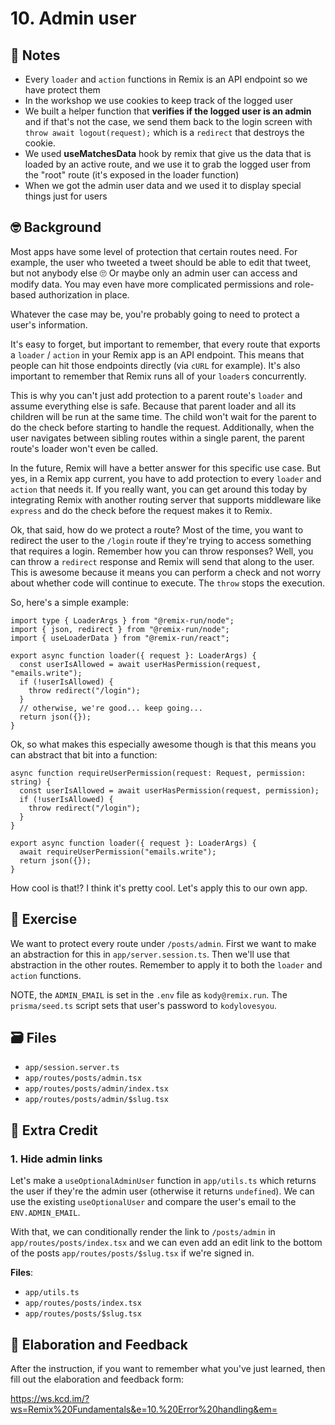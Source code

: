 # 10. Admin user

## 📝 Notes
- Every `loader` and `action` functions in Remix is an API endpoint so we have protect them 
- In the workshop we use cookies to keep track of the logged user 
- We built a helper function that **verifies if the logged user is an admin** and if that's not the case, we send them back to the login screen with `throw await logout(request);` which is a `redirect` that destroys the cookie.
- We used **useMatchesData** hook by remix that give us the data that is loaded by an active route, and we use it to grab the logged user from the "root" route (it's exposed in the loader function)
- When we got the admin user data and we used it to display special things just for users

## 🤓 Background

Most apps have some level of protection that certain routes need. For example,
the user who tweeted a tweet should be able to edit that tweet, but not anybody
else 🙄 Or maybe only an admin user can access and modify data. You may even
have more complicated permissions and role-based authorization in place.

Whatever the case may be, you're probably going to need to protect a user's
information.

It's easy to forget, but important to remember, that every route that exports a
`loader` / `action` in your Remix app is an API endpoint. This means that people
can hit those endpoints directly (via `cURL` for example). It's also important
to remember that Remix runs all of your `loader`s concurrently.

This is why you can't just add protection to a parent route's `loader` and
assume everything else is safe. Because that parent loader and all its children
will be run at the same time. The child won't wait for the parent to do the
check before starting to handle the request. Additionally, when the user
navigates between sibling routes within a single parent, the parent route's
loader won't even be called.

In the future, Remix will have a better answer for this specific use case. But
yes, in a Remix app current, you have to add protection to every `loader` and
`action` that needs it. If you really want, you can get around this today by
integrating Remix with another routing server that supports middleware like
`express` and do the check before the request makes it to Remix.

Ok, that said, how do we protect a route? Most of the time, you want to redirect
the user to the `/login` route if they're trying to access something that
requires a login. Remember how you can throw responses? Well, you can throw a
`redirect` response and Remix will send that along to the user. This is awesome
because it means you can perform a check and not worry about whether code will
continue to execute. The `throw` stops the execution.

So, here's a simple example:

```tsx
import type { LoaderArgs } from "@remix-run/node";
import { json, redirect } from "@remix-run/node";
import { useLoaderData } from "@remix-run/react";

export async function loader({ request }: LoaderArgs) {
  const userIsAllowed = await userHasPermission(request, "emails.write");
  if (!userIsAllowed) {
    throw redirect("/login");
  }
  // otherwise, we're good... keep going...
  return json({});
}
```

Ok, so what makes this especially awesome though is that this means you can
abstract that bit into a function:

```tsx
async function requireUserPermission(request: Request, permission: string) {
  const userIsAllowed = await userHasPermission(request, permission);
  if (!userIsAllowed) {
    throw redirect("/login");
  }
}

export async function loader({ request }: LoaderArgs) {
  await requireUserPermission("emails.write");
  return json({});
}
```

How cool is that!? I think it's pretty cool. Let's apply this to our own app.

## 💪 Exercise

We want to protect every route under `/posts/admin`. First we want to make an
abstraction for this in `app/server.session.ts`. Then we'll use that abstraction
in the other routes. Remember to apply it to both the `loader` and `action`
functions.

NOTE, the `ADMIN_EMAIL` is set in the `.env` file as `kody@remix.run`. The
`prisma/seed.ts` script sets that user's password to `kodylovesyou`.

## 🗃 Files

- `app/session.server.ts`
- `app/routes/posts/admin.tsx`
- `app/routes/posts/admin/index.tsx`
- `app/routes/posts/admin/$slug.tsx`

## 💯 Extra Credit

### 1. Hide admin links

Let's make a `useOptionalAdminUser` function in `app/utils.ts` which returns the
user if they're the admin user (otherwise it returns `undefined`). We can use
the existing `useOptionalUser` and compare the user's email to the
`ENV.ADMIN_EMAIL`.

With that, we can conditionally render the link to `/posts/admin` in
`app/routes/posts/index.tsx` and we can even add an edit link to the bottom of
the posts `app/routes/posts/$slug.tsx` if we're signed in.

**Files**:

- `app/utils.ts`
- `app/routes/posts/index.tsx`
- `app/routes/posts/$slug.tsx`

## 🦉 Elaboration and Feedback

After the instruction, if you want to remember what you've just learned, then
fill out the elaboration and feedback form:

https://ws.kcd.im/?ws=Remix%20Fundamentals&e=10.%20Error%20handling&em=
